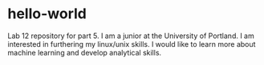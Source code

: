 # hello-world
Lab 12 repository for part 5.
I am a junior at the University of Portland. I am interested in furthering my linux/unix skills. I would like to learn more about machine learning and develop analytical skills. 
